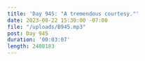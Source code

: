 ```yaml
---
title: 'Day 945: "A tremendous courtesy."'
date: 2023-08-22 15:30:00 -07:00
file: "/uploads/B945.mp3"
post: Day 945
duration: '00:03:07'
length: 2408183
---
```


